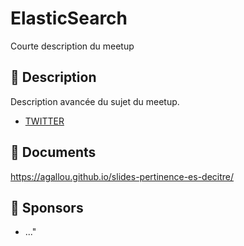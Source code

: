 # ElasticSearch

Courte description du meetup

## 📜 Description

Description avancée du sujet du meetup.

- [TWITTER](https://twitter.com/speaker_username)

## 📂 Documents

https://agallou.github.io/slides-pertinence-es-decitre/

## 💖 Sponsors

- ..."